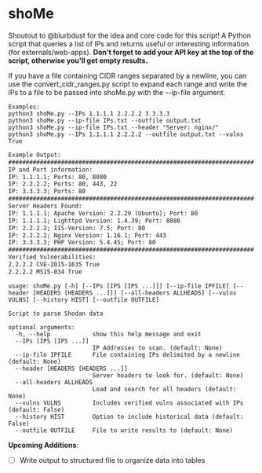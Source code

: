 # shoMe

Shoutout to @blurbdust for the idea and core code for this script!
A Python script that queries a list of IPs and returns useful or interesting information (for externals/web-apps).
__Don't forget to add your API key at the top of the script, otherwise you'll get empty results.__

If you have a file containing CIDR ranges separated by a newline, you can use the 
convert_cidr_ranges.py script to expand each range and write the IPs to a file to be passed into shoMe.py with the --ip-file argument.

```python3
Examples:
python3 shoMe.py --IPs 1.1.1.1 2.2.2.2 3.3.3.3
python3 shoMe.py --ip-file IPs.txt --outfile output.txt
python3 shoMe.py --ip-file IPs.txt --header "Server: nginx/"
python3 shoMe.py --IPs 1.1.1.1 2.2.2.2 --outfile output.txt --vulns True
```

```txt
Example Output:
######################################################################
IP and Port information:
IP: 1.1.1.1; Ports: 80, 8080
IP: 2.2.2.2; Ports: 80, 443, 22
IP: 3.3.3.3; Ports: 80
######################################################################
Server Headers Found:
IP: 1.1.1.1; Apache Version: 2.2.29 (Ubuntu); Port: 80
IP: 1.1.1.1; Lighttpd Version: 1.4.39; Port: 8080
IP: 2.2.2.2; IIS-Version: 7.5; Port: 80
IP: 2.2.2.2; Nginx Version: 1.16.1; Port: 443
IP: 3.3.3.3; PHP Version: 5.4.45; Port: 80
######################################################################
Verified Vulnerabilities:
2.2.2.2 CVE-2015-1635 True
2.2.2.2 MS15-034 True
```

```python3
usage: shoMe.py [-h] [--IPs [IPS [IPS ...]]] [--ip-file IPFILE] [--header [HEADERS [HEADERS ...]]] [--all-headers ALLHEADS] [--vulns VULNS] [--history HIST] [--outfile OUTFILE]

Script to parse Shodan data

optional arguments:
  -h, --help            show this help message and exit
  --IPs [IPS [IPS ...]]
                        IP Addresses to scan. (default: None)
  --ip-file IPFILE      File containing IPs delimited by a newline (default: None)
  --header [HEADERS [HEADERS ...]]
                        Server headers to look for. (default: None)
  --all-headers ALLHEADS
                        Load and search for all headers (default: None)
  --vulns VULNS         Includes verified vulns associated with IPs (default: False)
  --history HIST        Option to include historical data (default: False)
  --outfile OUTFILE     File to write results to (default: None)
```

__Upcoming Additions__:

- [ ] Write output to structured file to organize data into tables
